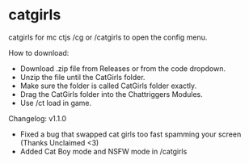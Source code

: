# catgirls
catgirls for mc ctjs
/cg or /catgirls to open the config menu.

How to download:
 - Download .zip file from Releases or from the code dropdown.
 - Unzip the file until the CatGirls folder.
 - Make sure the folder is called CatGirls folder exactly.
 - Drag the CatGirls folder into the Chattriggers Modules.
 - Use /ct load in game.

 Changelog:
 v1.1.0
 - Fixed a bug that swapped cat girls too fast spamming your screen (Thanks Unclaimed <3)
 - Added Cat Boy mode and NSFW mode in /catgirls
